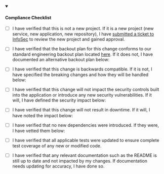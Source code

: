 <!-- payit-compliance-checklist-start -->
<details open>
<summary><h4>Compliance Checklist</h4></summary>

- [ ] I have verified that this is not a new project. If it is a new project (new service, new application, new repository), I have [submitted a ticket to InfoSec](https://payitdev.atlassian.net/servicedesk/customer/portal/15/group/154/create/526) to review the new project and gained approval.

- [ ] I have verified that the backout plan for this change conforms to our standard engineering backout plan located [here](https://payitdev.atlassian.net/wiki/spaces/SEC/pages/2833416205/Standard+Change+Control+Back+Out+Plan). If it does not, I have documented an alternative backout plan below:

- [ ] I have verified that this change is backwards compatible. If it is not, I have specified the breaking changes and how they will be handled below:

- [ ] I have verified that this change will not impact the security controls built into the application or introduce any new security vulnerabilities. If it will, I have defined the security impact below:

- [ ] I have verified that this change will not result in downtime. If it will, I have noted the impact below:

- [ ] I have verified that no new dependencies were introduced. If they were, I have vetted them below:

- [ ] I have verified that all applicable tests were updated to ensure complete test coverage of any new or modified code.

- [ ] I have verified that any relevant documentation such as the README is still up to date and not impacted by my changes. If documentation needs updating for accuracy, I have done so.
</details>
<!-- payit-compliance-checklist-end -->
